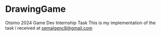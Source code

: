 # DrawingGame
Otsimo 2024 Game Dev Internship Task
This is my implementation of the task i received at semalgenc8@gmail.com
